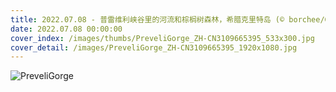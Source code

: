 ```yaml
---
title: 2022.07.08 - 普雷维利峡谷里的河流和棕榈树森林，希腊克里特岛 (© borchee/Getty Images)
date: 2022.07.08 00:00:00
cover_index: /images/thumbs/PreveliGorge_ZH-CN3109665395_533x300.jpg
cover_detail: /images/PreveliGorge_ZH-CN3109665395_1920x1080.jpg
---
```


![PreveliGorge](/images/PreveliGorge_ZH-CN3109665395_1920x1080.jpg)
